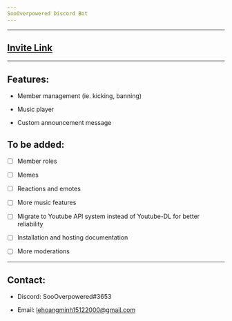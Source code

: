 ```yaml
---
SooOverpowered Discord Bot
---
```


---

## [Invite Link](https://discordapp.com/api/oauth2/authorize?client_id=678865836513165319&permissions=2147483127&scope=bot)

---

## **Features:**

- Member management (ie. kicking, banning)

- Music player

- Custom announcement message

## **To be added:**

- [ ] Member roles

- [ ] Memes

- [ ] Reactions and emotes

- [ ] More music features

- [ ] Migrate to Youtube API system instead of Youtube-DL for better reliability

- [ ] Installation and hosting documentation

- [ ] More moderations

---

## **Contact:**

- Discord: SooOverpowered#3653

- Email: lehoangminh15122000@gmail.com
